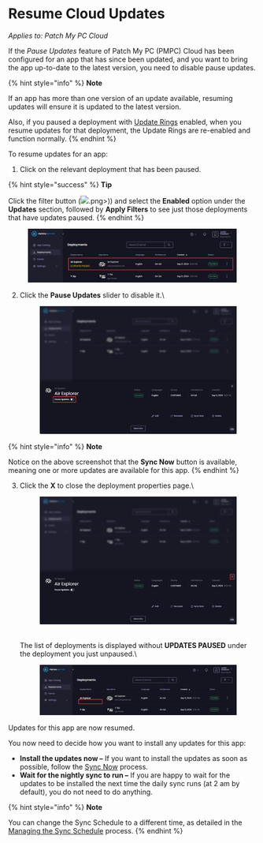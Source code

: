 # Resume Cloud Updates

_Applies to: Patch My PC Cloud_

If the _Pause Updates_ feature of Patch My PC (PMPC) Cloud has been configured for an app that has since been updated, and you want to bring the app up-to-date to the latest version, you need to disable pause updates.

{% hint style="info" %}
**Note**

If an app has more than one version of an update available, resuming updates will ensure it is updated to the latest version.

Also, if you paused a deployment with [Update Rings](../cloud-update-rings/) enabled, when you resume updates for that deployment, the Update Rings are re-enabled and function normally.
{% endhint %}

To resume updates for an app:

1. Click on the relevant deployment that has been paused.

{% hint style="success" %}
**Tip**

Click the filter button (![](/_images/gitbook/image%20%282513).png>)) and select the **Enabled** option under the **Updates** section, followed by **Apply Filters** to see just those deployments that have updates paused.&#x20;
{% endhint %}

<figure><img src="/_images/gitbook/image%20%282000%29.png" alt="Clicking on the relevant successful deployment which has been paused for updates"><figcaption></figcaption></figure>

2.  Click the **Pause Updates** slider to disable it.\


    <figure><img src="/_images/gitbook/image%20%282001%29.png" alt="Clicking the “Pause Updates” slider "><figcaption></figcaption></figure>

{% hint style="info" %}
**Note**

Notice on the above screenshot that the **Sync Now** button is available, meaning one or more updates are available for this app.
{% endhint %}

3.  Click the **X** to close the deployment properties page.\


    <figure><img src="/_images/gitbook/image%20%282002%29.png" alt="Clicking “X” to close the deployment properties page"><figcaption></figcaption></figure>

    \
    The list of deployments is displayed without **UPDATES PAUSED** under the deployment you just unpaused.\


    <figure><img src="/_images/gitbook/image%20%282003%29.png" alt="&#x22;UPDATES PAUSED&#x22; no longer under the deployment name."><figcaption></figcaption></figure>

Updates for this app are now resumed.

You now need to decide how you want to install any updates for this app:

* **Install the updates now –** If you want to install the updates as soon as possible, follow the [Sync Now](sync-now-cloud-feature.md) process.
* **Wait for the nightly sync to run –** If you are happy to wait for the updates to be installed the next time the daily sync runs (at 2 am by default), you do not need to do anything.

{% hint style="info" %}
**Note**

You can change the Sync Schedule to a different time, as detailed in the [Managing the Sync Schedule](../../cloud-administration/manage-the-sync-schedule-in-cloud.md) process.
{% endhint %}
